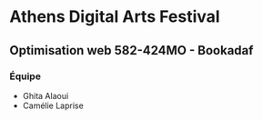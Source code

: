 # Athens Digital Arts Festival

## Optimisation web 582-424MO - Bookadaf

### Équipe 
- Ghita Alaoui
- Camélie Laprise